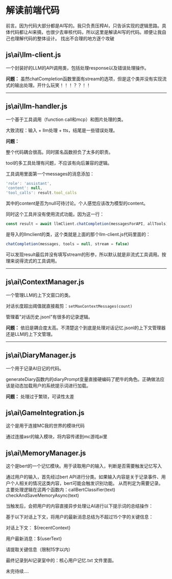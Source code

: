 # 解读前端代码
前言。因为代码大部分都是AI写的。我只负责压榨AI，只告诉实现的逻辑思路。具体代码都让AI来搞，也很少去审核代码，所以这里是解读AI写的代码。顺便让我自己也理解代码的整体设计。
找出不合理的地方逐个攻破

## js\ai\llm-client.js

一个封装好的LLM的API调用类，包括处理response以及错误处理操作。

**问题：** 虽然chatCompletion函数里面有stream的选项，但是这个类并没有实现流式的输出处理。开什么玩笑！！！？？！！

---

## js\ai\llm-handler.js

一个基于工具调用（function call和mcp）和图片处理的类。

大致流程：输入 + llm处理 + tts，结尾是一些错误处理。

**问题：**

整个代码耦合很高。同时匿名函数担负了太多的职责。

tool的多工具处理有问题，不应该有向后兼容的逻辑。

工具调用里面第一个messages的消息添加：
```javascript
'role': 'assistant',
'content': null,
'tool_calls': result.tool_calls
```
其中的content是否为null可待讨论。个人感觉应该改为模型的content。

同时这个工具并没有使用流式功能。因为这一行：
```javascript
const result = await llmClient.chatCompletion(messagesForAPI, allTools);
```
是导入的llmclient的类，这个类就是上面的那个llm-client.js代码里面的：
```javascript
chatCompletion(messages, tools = null, stream = false)
```
可以发现result最后并没有填写stream的形参，所以默认就是非流式工具调用。按理来说得流式的工具调用。

---

## js\ai\ContextManager.js

一个管理LLM的上下文窗口的类。

对话长度超出阈值就直接裁剪：`setMaxContextMessages(count)`

管理着"对话历史.jsonl"有很多的记录逻辑。

**问题：** 依旧是耦合度太高。不清楚这个到底是处理对话记忆.jsonl的上下文管理器还是LLM的上下文管理。

---

## js\ai\DiaryManager.js

一个用于记录AI日记的代码。

generateDiary函数内的diaryPrompt变量直接硬编码了肥牛的角色。正确做法应该是动态加载用户的系统提示词进行加载。

**问题：** 处理过于繁琐，可读性太差


## js\ai\GameIntegration.js

这个是用于连接MC我的世界的模块代码

通过连接asr的输入模块，将内容传递到mc游戏ai里



## js\ai\MemoryManager.js

这个是bert的一个记忆模块。用于读取用户的输入，判断是否需要触发记忆写入

通过用户的输入，首先经过bert API进行分类。如果输入内容是关于记录事件、用户个人相关的情况这类内容，bert可能会触发识别功能。
从而判定为需要记录。
主要处理逻辑在这两个函数内：callBertClassifier(text) checkAndSaveMemoryAsync(text)

当触发后，会把用户的内容直接异步处理让AI进行以下提示词的总结操作：

基于以下对话上下文，将用户的最新消息总结为不超过15个字的关键信息：

对话上下文：
${recentContext}

用户最新消息：${userText}

请提取关键信息（限制15字以内）

最终记录到AI记录室中的：核心用户记忆.txt 文件里面。


未完待续....









